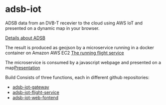# adsb-iot
ADSB data from an DVB-T recevier to the cloud using AWS IoT and presented on a dynamic map in your browser.



[Details about ADSB](https://en.wikipedia.org/wiki/Automatic_dependent_surveillance_–_broadcast)

The result is produced as geojson by a microservice running in a docker container on Amazon AWS EC2 [The running flight service](http://flight-service.brolien.eu/flights)

The microservice is consumed by a javascript webpage and presented on a map[Presentation](http://adsb-iot-frontend-brolle75.c9users.io/)

Build Consists of three functions, each in different github repositories:
- [adsb-iot-gateway](https://github.com/anders-brolien/adsb-iot-gateway)
- [adsb-iot-flight-service](https://github.com/anders-brolien/adsb-iot-flight-service)
- [adsb-iot-web-fontend](https://github.com/anders-brolien/adsb-iot-web-frontend)
 
